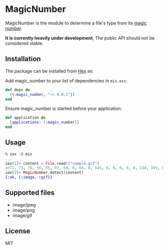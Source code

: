 # MagicNumber

MagicNumber is the module to determine a file's type from its [magic number](https://en.wikipedia.org/wiki/Magic_number_(programming)#Magic_numbers_in_files).

**It is currently heavily under development**, The public API should not be considered stable.

## Installation

The package can be installed from [Hex](https://hex.pm/) as:

Add magic_number to your list of dependencies in `mix.exs`:

```elixir
def deps do
  [{:magic_number, "~> 0.0.1"}]
end
```

Ensure magic_number is started before your application:

```elixir
def application do
  [applications: [:magic_number]]
end
```

## Usage

```elixir
% iex -S mix
...
iex(1)> content = File.read!("sample.gif")
<<71, 73, 70, 56, 55, 97, 64, 0, 64, 0, 145, 0, 0, 0, 0, 0, 134, 195, 81, 255, 255, 255, 0, 0, 0, 33, 249, 4, 9, 0, 0, 3, 0, 33, 255, 11, 73, 67, 67, 82, 71, 66, 71, 49, 48, 49, 50, 255, 0, 0, ...>>
iex(2)> MagicNumber.detect(content)
{:ok, {:image, :gif}}
```

## Supported files

- image/jpeg
- image/png
- image/gif

## License

MIT
